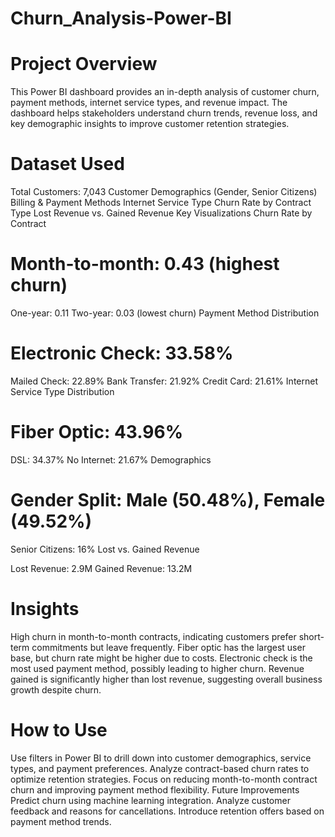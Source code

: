 # Churn_Analysis-Power-BI
# Project Overview
This Power BI dashboard provides an in-depth analysis of customer churn, payment methods, internet service types, and revenue impact. The dashboard helps stakeholders understand churn trends, revenue loss, and key demographic insights to improve customer retention strategies.

# Dataset Used
Total Customers: 7,043
Customer Demographics (Gender, Senior Citizens)
Billing & Payment Methods
Internet Service Type
Churn Rate by Contract Type
Lost Revenue vs. Gained Revenue
Key Visualizations
Churn Rate by Contract

# Month-to-month: 0.43 (highest churn)
One-year: 0.11
Two-year: 0.03 (lowest churn)
Payment Method Distribution

# Electronic Check: 33.58%
Mailed Check: 22.89%
Bank Transfer: 21.92%
Credit Card: 21.61%
Internet Service Type Distribution

# Fiber Optic: 43.96%
DSL: 34.37%
No Internet: 21.67%
Demographics

# Gender Split: Male (50.48%), Female (49.52%)
Senior Citizens: 16%
Lost vs. Gained Revenue

Lost Revenue: 2.9M
Gained Revenue: 13.2M

# Insights
High churn in month-to-month contracts, indicating customers prefer short-term commitments but leave frequently.
Fiber optic has the largest user base, but churn rate might be higher due to costs.
Electronic check is the most used payment method, possibly leading to higher churn.
Revenue gained is significantly higher than lost revenue, suggesting overall business growth despite churn.


# How to Use
Use filters in Power BI to drill down into customer demographics, service types, and payment preferences.
Analyze contract-based churn rates to optimize retention strategies.
Focus on reducing month-to-month contract churn and improving payment method flexibility.
Future Improvements
Predict churn using machine learning integration.
Analyze customer feedback and reasons for cancellations.
Introduce retention offers based on payment method trends.
